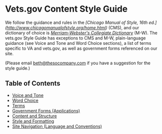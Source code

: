 # Vets.gov Content Style Guide

We follow the guidance and rules in the *[Chicago Manual of Style, 16th ed.] (http://www.chicagomanualofstyle.org/home.html)* (CMS), and our dictionary of choice is [*Merriam-Webster's Collegiate Dictionary*](http://www.merriam-webster.com/) (M-W). The vets.gov Style Guide has exceptions to CMS and M-W, plain-language guidance (see Voice and Tone and Word Choice sections), a list of terms specific to VA and vets.gov, as well as government forms referenced on our site.

(Please email beth@thesocompany.com if you have a suggestion for the style guide.)

## Table of Contents

- [Voice and Tone](01-voice-and-tone.md)
- [Word Choice](02-word-choice.md)
- [Terms](03-terms.md)
- [Government Forms (Applications)](04-forms.md)
- [Content and Structure](05-content-and-structure.md)
- [Style and Formatting](06-style-and-formatting.md)
- [Site Navigation (Language and Conventions)](07-site-navigation.md)
